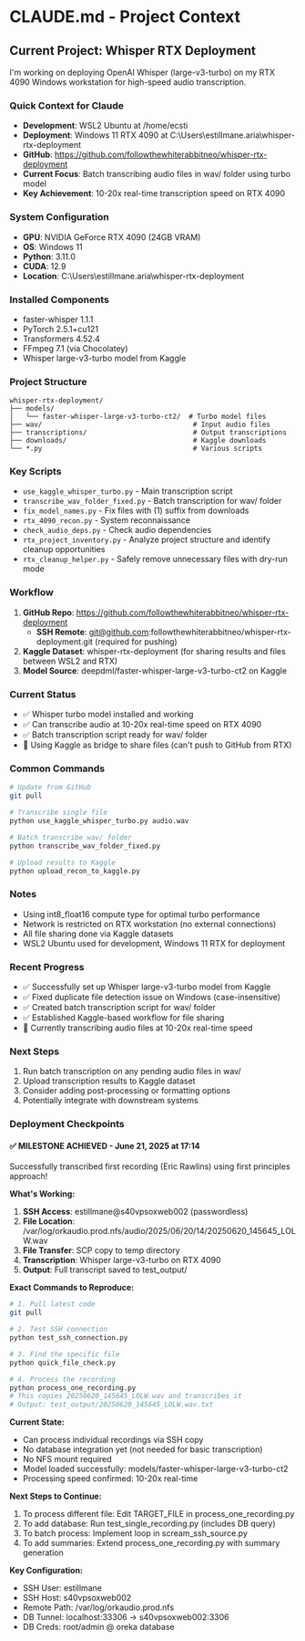 # CLAUDE.md - Project Context

## Current Project: Whisper RTX Deployment

I'm working on deploying OpenAI Whisper (large-v3-turbo) on my RTX 4090 Windows workstation for high-speed audio transcription.

### Quick Context for Claude
- **Development**: WSL2 Ubuntu at /home/ecsti
- **Deployment**: Windows 11 RTX 4090 at C:\Users\estillmane\.aria\whisper-rtx-deployment
- **GitHub**: https://github.com/followthewhiterabbitneo/whisper-rtx-deployment
- **Current Focus**: Batch transcribing audio files in wav/ folder using turbo model
- **Key Achievement**: 10-20x real-time transcription speed on RTX 4090

### System Configuration
- **GPU**: NVIDIA GeForce RTX 4090 (24GB VRAM)
- **OS**: Windows 11
- **Python**: 3.11.0
- **CUDA**: 12.9
- **Location**: C:\Users\estillmane\.aria\whisper-rtx-deployment

### Installed Components
- faster-whisper 1.1.1
- PyTorch 2.5.1+cu121
- Transformers 4.52.4
- FFmpeg 7.1 (via Chocolatey)
- Whisper large-v3-turbo model from Kaggle

### Project Structure
```
whisper-rtx-deployment/
├── models/
│   └── faster-whisper-large-v3-turbo-ct2/  # Turbo model files
├── wav/                                     # Input audio files
├── transcriptions/                          # Output transcriptions
├── downloads/                               # Kaggle downloads
└── *.py                                     # Various scripts
```

### Key Scripts
- `use_kaggle_whisper_turbo.py` - Main transcription script
- `transcribe_wav_folder_fixed.py` - Batch transcription for wav/ folder
- `fix_model_names.py` - Fix files with (1) suffix from downloads
- `rtx_4090_recon.py` - System reconnaissance
- `check_audio_deps.py` - Check audio dependencies
- `rtx_project_inventory.py` - Analyze project structure and identify cleanup opportunities
- `rtx_cleanup_helper.py` - Safely remove unnecessary files with dry-run mode

### Workflow
1. **GitHub Repo**: https://github.com/followthewhiterabbitneo/whisper-rtx-deployment
   - **SSH Remote**: git@github.com:followthewhiterabbitneo/whisper-rtx-deployment.git (required for pushing)
2. **Kaggle Dataset**: whisper-rtx-deployment (for sharing results and files between WSL2 and RTX)
3. **Model Source**: deepdml/faster-whisper-large-v3-turbo-ct2 on Kaggle

### Current Status
- ✅ Whisper turbo model installed and working
- ✅ Can transcribe audio at 10-20x real-time speed on RTX 4090
- ✅ Batch transcription script ready for wav/ folder
- 🔄 Using Kaggle as bridge to share files (can't push to GitHub from RTX)

### Common Commands
```bash
# Update from GitHub
git pull

# Transcribe single file
python use_kaggle_whisper_turbo.py audio.wav

# Batch transcribe wav/ folder
python transcribe_wav_folder_fixed.py

# Upload results to Kaggle
python upload_recon_to_kaggle.py
```

### Notes
- Using int8_float16 compute type for optimal turbo performance
- Network is restricted on RTX workstation (no external connections)
- All file sharing done via Kaggle datasets
- WSL2 Ubuntu used for development, Windows 11 RTX for deployment

### Recent Progress
- ✅ Successfully set up Whisper large-v3-turbo model from Kaggle
- ✅ Fixed duplicate file detection issue on Windows (case-insensitive)
- ✅ Created batch transcription script for wav/ folder
- ✅ Established Kaggle-based workflow for file sharing
- 🔄 Currently transcribing audio files at 10-20x real-time speed

### Next Steps
1. Run batch transcription on any pending audio files in wav/
2. Upload transcription results to Kaggle dataset
3. Consider adding post-processing or formatting options
4. Potentially integrate with downstream systems

### Deployment Checkpoints

#### ✅ MILESTONE ACHIEVED - June 21, 2025 at 17:14
Successfully transcribed first recording (Eric Rawlins) using first principles approach!

**What's Working:**
1. **SSH Access**: estillmane@s40vpsoxweb002 (passwordless)
2. **File Location**: /var/log/orkaudio.prod.nfs/audio/2025/06/20/14/20250620_145645_LOLW.wav
3. **File Transfer**: SCP copy to temp directory
4. **Transcription**: Whisper large-v3-turbo on RTX 4090
5. **Output**: Full transcript saved to test_output/

**Exact Commands to Reproduce:**
```bash
# 1. Pull latest code
git pull

# 2. Test SSH connection
python test_ssh_connection.py

# 3. Find the specific file
python quick_file_check.py

# 4. Process the recording
python process_one_recording.py
# This copies 20250620_145645_LOLW.wav and transcribes it
# Output: test_output/20250620_145645_LOLW.wav.txt
```

**Current State:**
- Can process individual recordings via SSH copy
- No database integration yet (not needed for basic transcription)
- No NFS mount required
- Model loaded successfully: models/faster-whisper-large-v3-turbo-ct2
- Processing speed confirmed: 10-20x real-time

**Next Steps to Continue:**
1. To process different file: Edit TARGET_FILE in process_one_recording.py
2. To add database: Run test_single_recording.py (includes DB query)
3. To batch process: Implement loop in scream_ssh_source.py
4. To add summaries: Extend process_one_recording.py with summary generation

**Key Configuration:**
- SSH User: estillmane
- SSH Host: s40vpsoxweb002  
- Remote Path: /var/log/orkaudio.prod.nfs
- DB Tunnel: localhost:33306 -> s40vpsoxweb002:3306
- DB Creds: root/admin @ oreka database